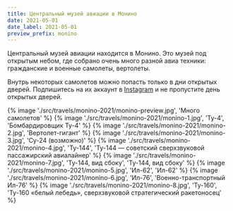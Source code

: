 ```yaml
---
title: Центральный музей авиации в Монино
date: 2021-05-01
date_label: 2021-05-01
preview_prefix: monino
---
```


Центральный музей авиации находится в Монино. Это музей под открытым небом, где собрано очень много разной авиа техники:
гражданские и военные самолеты, вертолеты.

Внутрь некоторых самолетов можно попасть только в дни открытых дверей. Подпишитесь на их аккаунт в [Instagram](https://instagram.com/aviamuseum.ru) и не пропустите день открытых дверей.

{% image './src/travels/monino-2021/monino-preview.jpg', 'Много самолетов' %}
{% image './src/travels/monino-2021/monino-1.jpg', 'Ту-4', 'Бомбардировщик Ту-4' %}
{% image './src/travels/monino-2021/monino-2.jpg', 'Вертолет-гигант' %}
{% image './src/travels/monino-2021/monino-3.jpg', 'Су-24 (возможно)' %}
{% image './src/travels/monino-2021/monino-4.jpg', 'Ту-144', 'Ту-144 — советский сверхзвуковой пассажирский авиалайнер' %}
{% image './src/travels/monino-2021/monino-7.jpg', 'Ту-144, вид сбоку', 'Ту-144, вид сбоку' %}
{% image './src/travels/monino-2021/monino-5.jpg', 'Ил-62', 'Ил-62' %}
{% image './src/travels/monino-2021/monino-6.jpg', 'Ил-76', 'Военно-транспортный Ил-76' %}
{% image './src/travels/monino-2021/monino-8.jpg', 'Ту-160', 'Ту-160 «белый лебедь», сверхзвуковой стратегический ракетоносец' %}
